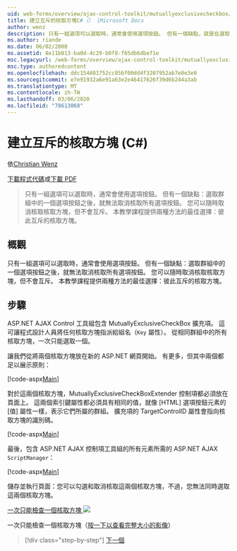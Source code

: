 ```yaml
---
uid: web-forms/overview/ajax-control-toolkit/mutuallyexclusivecheckbox/creating-mutually-exclusive-checkboxes-cs
title: 建立互斥的核取方塊C#（） |Microsoft Docs
author: wenz
description: 只有一組選項可以選取時，通常會使用選項按鈕。 但有一個缺點，就是在選取群組中的一個選項按鈕之後,。
ms.author: riande
ms.date: 06/02/2008
ms.assetid: 8e11b813-ba0d-4c29-b0f8-f65db6dbef1e
msc.legacyurl: /web-forms/overview/ajax-control-toolkit/mutuallyexclusivecheckbox/creating-mutually-exclusive-checkboxes-cs
msc.type: authoredcontent
ms.openlocfilehash: ddc154601752cc856f00dd4f3207952ab7e0e3e0
ms.sourcegitcommit: e7e91932a6e91a63e2e46417626f39d6b244a3ab
ms.translationtype: MT
ms.contentlocale: zh-TW
ms.lasthandoff: 03/06/2020
ms.locfileid: "78613068"
---
```

# <a name="creating-mutually-exclusive-checkboxes-c"></a>建立互斥的核取方塊 (C#)

依[Christian Wenz](https://github.com/wenz)

[下載程式代碼](https://download.microsoft.com/download/9/3/f/93f8daea-bebd-4821-833b-95205389c7d0/MutuallyExclusiveCheckBox0.cs.zip)或[下載 PDF](https://download.microsoft.com/download/b/6/a/b6ae89ee-df69-4c87-9bfb-ad1eb2b23373/mutuallyexclusivecheckbox0CS.pdf)

> 只有一組選項可以選取時，通常會使用選項按鈕。 但有一個缺點：選取群組中的一個選項按鈕之後，就無法取消核取所有選項按鈕。 您可以隨時取消核取核取方塊，但不會互斥。 本教學課程提供兩種方法的最佳選擇：彼此互斥的核取方塊。

## <a name="overview"></a>概觀

只有一組選項可以選取時，通常會使用選項按鈕。 但有一個缺點：選取群組中的一個選項按鈕之後，就無法取消核取所有選項按鈕。 您可以隨時取消核取核取方塊，但不會互斥。 本教學課程提供兩種方法的最佳選擇：彼此互斥的核取方塊。

## <a name="steps"></a>步驟

ASP.NET AJAX Control 工具組包含 MutuallyExclusiveCheckBox 擴充項。 這可讓程式設計人員將任何核取方塊指派給組名（`Key` 屬性）。 從相同群組中的所有核取方塊，一次只能選取一個。

讓我們從將兩個核取方塊放在新的 ASP.NET 網頁開始。 有更多，但其中兩個都足以展示原則：

[!code-aspx[Main](creating-mutually-exclusive-checkboxes-cs/samples/sample1.aspx)]

對於這兩個核取方塊，MutuallyExclusiveCheckBoxExtender 控制項都必須放在頁面上。 這兩個索引鍵屬性都必須具有相同的值，就像 [HTML] 選項按鈕元素的 [值] 屬性一樣，表示它們所屬的群組。 擴充項的 TargetControlID 屬性會指向核取方塊的識別碼。

[!code-aspx[Main](creating-mutually-exclusive-checkboxes-cs/samples/sample2.aspx)]

最後，包含 ASP.NET AJAX 控制項工具組的所有元素所需的 ASP.NET AJAX `ScriptManager`：

[!code-aspx[Main](creating-mutually-exclusive-checkboxes-cs/samples/sample3.aspx)]

儲存並執行頁面：您可以勾選和取消核取這兩個核取方塊，不過，您無法同時選取這兩個核取方塊。

[一次只能檢查一個核取方塊 ![](creating-mutually-exclusive-checkboxes-cs/_static/image2.png)](creating-mutually-exclusive-checkboxes-cs/_static/image1.png)

一次只能檢查一個核取方塊（[按一下以查看完整大小的影像](creating-mutually-exclusive-checkboxes-cs/_static/image3.png)）

> [!div class="step-by-step"]
> [下一個](creating-mutually-exclusive-checkboxes-vb.md)
